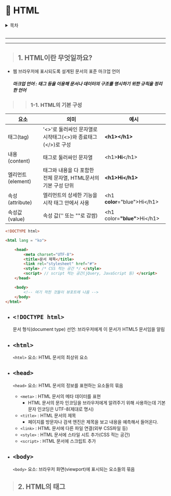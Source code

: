 # 📃 HTML

<details>
<summary>목차</summary>

[1. HTML이란 무엇일까요?](#1-html이란-무엇일까요?)

- [1-1. HTML의 기본 구성](#1-1-html의-기본-구성)

[2. HTML의 태그](#2-HTML의-태그)

- [2-1. 글자/폰트 태그](#2-1.-글자/폰트-태그)

</details>

<br>

---
---

> ## 1. HTML이란 무엇일까요?

- 웹 브라우저에 표시되도록 설계된 문서의 표준 마크업 언어
    ##### 마크업 언어 : 태그 등을 이용해 문서나 데이터의 구조를 명시하기 위한 규칙을 정리한 언어
        

>> ### 1-1. HTML의 기본 구성

|요소|의미|예시|
|----|----|----|
|태그(tag)|'<>'로 둘러싸인 문자열로 시작태그(<>)와 종료태그(</>)로 구성|**<h1<k>></h1<k>>**|
|내용(content)|태그로 둘러싸인 문자열|<h1<k>>**Hi**</h1<k>>|
|엘리먼트(element)|태그와 내용을 다 포함한 전체 문자열, HTML문서의 기본 구성 단위|**<h1<k>>Hi</h1<k>>**|
|속성(attribute)|엘리먼트의 상세한 기능을 시작 태그 안에서 사용|<h1 **color**="blue">Hi</h1<k>>|
|속성값(value)|속성 값('' 또는 ""로 감쌈)|<h1 color=**"blue"**>Hi</h1<k>>|

```html
<!DOCTYPE html>

<html lang = "ko">

    <head>
        <meta charset="UTF-8">
        <title>문서 제목</title>
        <link rel="stylesheet" href="#">
        <style> /* CSS 적는 공간 */ </style>
        <script> // script 적는 공간(jQuery, JavaScript 등) </script>
    </head>

    <body>
        <!-- 여기 적힌 것들이 뷰포트에 나옴 -->
    </body>
</html>
```
- `<!DOCTYPE html>`
    - 
    문서 형식(document type) 선언: 브라우저에게 이 문서가 HTML5 문서임을 알림

- `<html>`
    - 
    `<html>` 요소: HTML 문서의 최상위 요소

- `<head>`
    - 
    `<head>` 요소: HTML 문서의 정보를 표현하는 요소들의 묶음
    - `<meta>` 
        : HTML 문서의 메타 데이터를 표현
        - HTML 문서의 문자 인코딩을 브라우저에게 알려주기 위해 사용하는데 기본 문자 인코딩은 UTF-8(제대로 명시)
    - `<title>`
        : HTML 문서의 제목<br>
        - 페이지를 방문자나 검색 엔진은 제목을 보고 내용을 예측해서 들어온다.
    - `<link>`
        : HTML 문서에 다른 파일 연결(외부 CSS파일 등)
    - `<style>`
        : HTML 문서에 스타일 시트 추가(CSS 적는 공간)
    - `<script>`
        : HTML 문서에 스크립트 추가

- `<body>`
    - 
    `<body>` 요소: 브라우저 화면(viewport)에 표시되는 요소들의 묶음


> ## 2. HTML의 태그